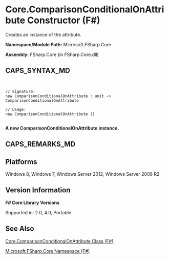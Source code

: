# Core.ComparisonConditionalOnAttribute Constructor (F#)

Creates an instance of the attribute.

**Namespace/Module Path:** Microsoft.FSharp.Core

**Assembly:** FSharp.Core (in FSharp.Core.dll)


## CAPS_SYNTAX_MD



```


// Signature:
new ComparisonConditionalOnAttribute : unit -> ComparisonConditionalOnAttribute

// Usage:
new ComparisonConditionalOnAttribute ()


```


**A new ComparisonConditionalOnAttribute instance.**
## CAPS_REMARKS_MD

## Platforms
Windows 8, Windows 7, Windows Server 2012, Windows Server 2008 R2


## Version Information
**F# Core Library Versions**

Supported in: 2.0, 4.0, Portable




## See Also
[Core.ComparisonConditionalOnAttribute Class &#40;F&#35;&#41;](Core.ComparisonConditionalOnAttribute+Class+%28F%23%29.md)

[Microsoft.FSharp.Core Namespace &#40;F&#35;&#41;](Microsoft.FSharp.Core+Namespace+%28F%23%29.md)


